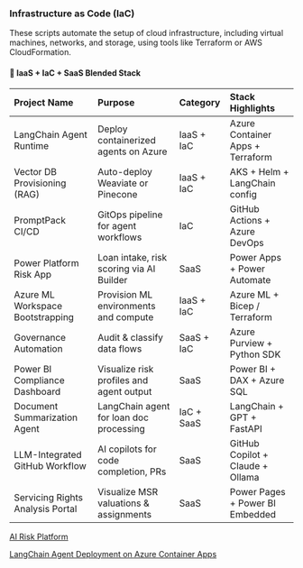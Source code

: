 ﻿
 ### Infrastructure as Code (IaC)
 These scripts automate the setup of cloud infrastructure, including virtual machines, networks, and storage, using tools like Terraform or AWS CloudFormation.

#### 🧠 IaaS + IaC + SaaS Blended Stack
| Project Name	| Purpose	| Category	| Stack Highlights| 
| :---   | :--- | :---   | :--- |
| LangChain Agent Runtime	| Deploy containerized agents on Azure	| IaaS + IaC	| Azure Container Apps + Terraform| 
| Vector DB Provisioning (RAG)	| Auto-deploy Weaviate or Pinecone	| IaaS + IaC	| AKS + Helm + LangChain config| 
| PromptPack CI/CD	| GitOps pipeline for agent workflows	| IaC	| GitHub Actions + Azure DevOps| 
| Power Platform Risk App	| Loan intake, risk scoring via AI Builder	| SaaS	| Power Apps + Power Automate| 
| Azure ML Workspace Bootstrapping	| Provision ML environments and compute	| IaaS + IaC	| Azure ML + Bicep / Terraform| 
| Governance Automation	| Audit & classify data flows	| SaaS + IaC	| Azure Purview + Python SDK| 
| Power BI Compliance Dashboard	| Visualize risk profiles and agent output	| SaaS	| Power BI + DAX + Azure SQL| 
| Document Summarization Agent	| LangChain agent for loan doc processing	| IaC + SaaS	| LangChain + GPT + FastAPI| 
| LLM-Integrated GitHub Workflow	| AI copilots for code completion, PRs	| SaaS	| GitHub Copilot + Claude + Ollama| 
| Servicing Rights Analysis Portal	| Visualize MSR valuations & assignments	| SaaS	| Power Pages + Power BI Embedded| 


<a href="https://github.com/spusgh/IaaS-Scripts/blob/main/AIRiskPlatform.md">AI Risk Platform</a>


<a href="https://github.com/spusgh/IaaS-Scripts/blob/main/LangChainAgentDeployment.md">LangChain Agent Deployment on Azure Container Apps</a>

